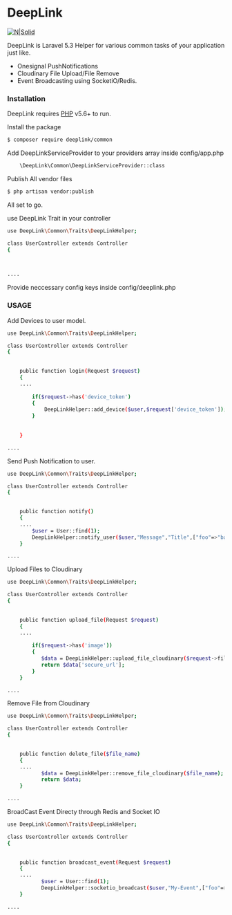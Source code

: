 # DeepLink

[![N|Solid](https://cldup.com/dTxpPi9lDf.thumb.png)](https://nodesource.com/products/nsolid)

DeepLink is Laravel 5.3 Helper for various common tasks of your application just like.

  - Onesignal PushNotifications 
  - Cloudinary File Upload/File Remove
  - Event Broadcasting using SocketiO/Redis.




### Installation

DeepLink requires [PHP](https://nodejs.org/) v5.6+ to run.


Install the package

```sh
$ composer require deeplink/common 
```

Add DeepLinkServiceProvider to your providers array inside
config/app.php

```sh
    \DeepLink\Common\DeepLinkServiceProvider::class
```

Publish All vendor files
```sh
$ php artisan vendor:publish
```

All set to go.


use DeepLink Trait in your controller

```sh
use DeepLink\Common\Traits\DeepLinkHelper;

class UserController extends Controller
{



....

```

Provide neccessary config keys inside config/deeplink.php



### USAGE

Add Devices to user model.


```sh
use DeepLink\Common\Traits\DeepLinkHelper;

class UserController extends Controller
{

  
    public function login(Request $request)
    {
    ....
       
        if($request->has('device_token')
        {
            DeepLinkHelper::add_device($user,$request['device_token']);
        }
    
    
    }

....

```




Send Push Notification to user.


```sh
use DeepLink\Common\Traits\DeepLinkHelper;

class UserController extends Controller
{

  
    public function notify()
    {
    ....
        $user = User::find(1);
        DeepLinkHelper::notify_user($user,"Message","Title",["foo"=>"bar"]);
    }

....

```








Upload Files to Cloudinary


```sh
use DeepLink\Common\Traits\DeepLinkHelper;

class UserController extends Controller
{

  
    public function upload_file(Request $request)
    {
    ....
    
        if($request->has('image'))
        {
           $data = DeepLinkHelper::upload_file_cloudinary($request->file('image'));
           return $data['secure_url'];
        }
    }

....

```





Remove File from Cloudinary


```sh
use DeepLink\Common\Traits\DeepLinkHelper;

class UserController extends Controller
{

  
    public function delete_file($file_name)
    {
    ....
           $data = DeepLinkHelper::remove_file_cloudinary($file_name);
           return $data;
    }

....

```




BroadCast Event Directy through Redis and Socket IO


```sh
use DeepLink\Common\Traits\DeepLinkHelper;

class UserController extends Controller
{

  
    public function broadcast_event(Request $request)
    {
    ....
           $user = User::find(1);
           DeepLinkHelper::socketio_broadcast($user,"My-Event",["foo"=>"bar"]);
    }

....

```




